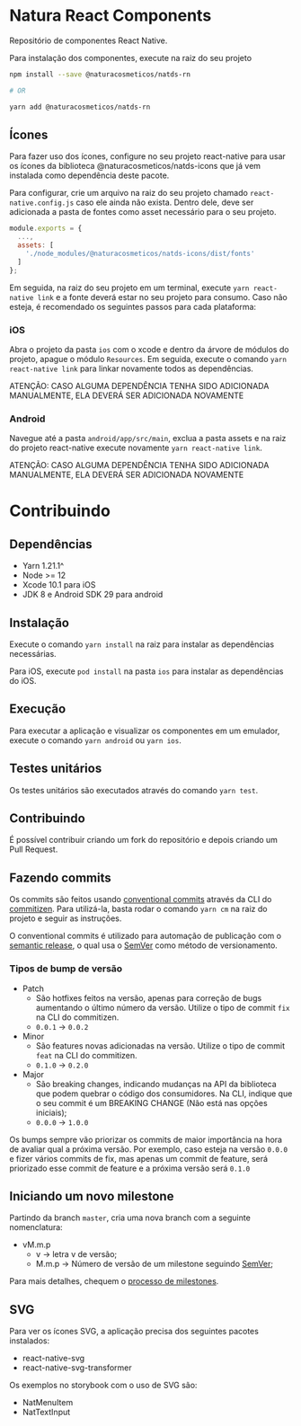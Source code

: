 # Natura React Components

Repositório de componentes React Native.

Para instalação dos componentes, execute na raiz do seu projeto

```sh
npm install --save @naturacosmeticos/natds-rn

# OR

yarn add @naturacosmeticos/natds-rn
```

## Ícones

Para fazer uso dos ícones, configure no seu projeto react-native para usar os ícones da biblioteca @naturacosmeticos/natds-icons que já vem instalada como dependência deste pacote.

Para configurar, crie um arquivo na raiz do seu projeto chamado `react-native.config.js` caso ele ainda não exista. Dentro dele, deve ser adicionada a pasta de fontes como asset necessário para o seu projeto. 

```javascript
module.exports = {
  ...,
  assets: [
    './node_modules/@naturacosmeticos/natds-icons/dist/fonts'
  ]
};
```

Em seguida, na raiz do seu projeto em um terminal, execute `yarn react-native link` e a fonte deverá estar no seu projeto para consumo. Caso não esteja, é recomendado os seguintes passos para cada plataforma:

### iOS

Abra o projeto da pasta `ios` com o xcode e dentro da árvore de módulos do projeto, apague o módulo `Resources`. Em seguida, execute o comando `yarn react-native link` para linkar novamente todos as dependências.

ATENÇÃO: CASO ALGUMA DEPENDÊNCIA TENHA SIDO ADICIONADA MANUALMENTE, ELA DEVERÁ SER ADICIONADA NOVAMENTE

### Android

Navegue até a pasta `android/app/src/main`, exclua a pasta assets e na raiz do projeto react-native execute novamente `yarn react-native link`.

ATENÇÃO: CASO ALGUMA DEPENDÊNCIA TENHA SIDO ADICIONADA MANUALMENTE, ELA DEVERÁ SER ADICIONADA NOVAMENTE

# Contribuindo

## Dependências

- Yarn 1.21.1^
- Node >= 12
- Xcode 10.1 para iOS
- JDK 8 e Android SDK 29 para android

## Instalação

Execute o comando `yarn install` na raiz para instalar as dependências necessárias.

Para iOS, execute `pod install` na pasta `ios` para instalar as dependências do iOS.

## Execução

Para executar a aplicação e visualizar os componentes em um emulador, execute o comando `yarn android` ou `yarn ios`.

## Testes unitários

Os testes unitários são executados através do comando `yarn test`.

## Contribuindo

É possível contribuir criando um fork do repositório e depois criando um Pull Request.

## Fazendo commits

Os commits são feitos usando [conventional commits](https://www.conventionalcommits.org/en/v1.0.0/#summary) através da CLI do [commitizen](https://github.com/commitizen/cz-cli). Para utilizá-la, basta rodar o comando `yarn cm` na raiz do projeto e seguir as instruções.

O conventional commits é utilizado para automação de publicação com o [semantic release](https://github.com/semantic-release/semantic-release), o qual usa o [SemVer](https://semver.org/) como método de versionamento.

### Tipos de bump de versão

- Patch
  - São hotfixes feitos na versão, apenas para correção de bugs aumentando o último número da versão. Utilize o tipo de commit `fix` na CLI do commitizen.
  - `0.0.1` -> `0.0.2`
- Minor
  - São features novas adicionadas na versão. Utilize o tipo de commit `feat` na CLI do commitizen.
  - `0.1.0` -> `0.2.0`
- Major
  - São breaking changes, indicando mudanças na API da biblioteca que podem quebrar o código dos consumidores. Na CLI, indique que o seu commit é um BREAKING CHANGE (Não está nas opções iniciais);
  - `0.0.0` -> `1.0.0`

Os bumps sempre vão priorizar os commits de maior importância na hora de avaliar qual a próxima versão. Por exemplo, caso esteja na versão `0.0.0` e fizer vários commits de fix, mas apenas um commit de feature, será priorizado esse commit de feature e a próxima versão será `0.1.0`

## Iniciando um novo milestone

Partindo da branch `master`, cria uma nova branch com a seguinte nomenclatura:

- vM.m.p
  - v &rarr; letra v de versão;
  - M.m.p &rarr; Número de versão de um milestone seguindo [SemVer](https://semver.org/);

Para mais detalhes, chequem o [processo de milestones](./MILESTONE_PROCESS.md).

## SVG

Para ver os ícones SVG, a aplicação precisa dos seguintes pacotes instalados:

- react-native-svg
- react-native-svg-transformer

Os exemplos no storybook com o uso de SVG são:

- NatMenuItem
- NatTextInput
